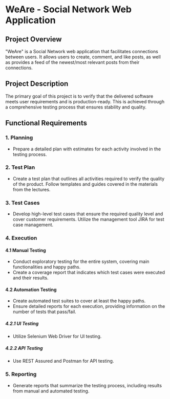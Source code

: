 # WeAre - Social Network Web Application

## Project Overview

"WeAre" is a Social Network web application that facilitates connections between users. It allows users to create, comment, and like posts, as well as provides a feed of the newest/most relevant posts from their connections.

## Project Description

The primary goal of this project is to verify that the delivered software meets user requirements and is production-ready. This is achieved through a comprehensive testing process that ensures stability and quality.

## Functional Requirements

### 1. Planning

- Prepare a detailed plan with estimates for each activity involved in the testing process.

### 2. Test Plan

- Create a test plan that outlines all activities required to verify the quality of the product. Follow templates and guides covered in the materials from the lectures.

### 3. Test Cases

- Develop high-level test cases that ensure the required quality level and cover customer requirements. Utilize the management tool JIRA for test case management.

### 4. Execution

#### 4.1 Manual Testing

- Conduct exploratory testing for the entire system, covering main functionalities and happy paths.
- Create a coverage report that indicates which test cases were executed and their results.

#### 4.2 Automation Testing

- Create automated test suites to cover at least the happy paths.
- Ensure detailed reports for each execution, providing information on the number of tests that pass/fail.

##### 4.2.1 UI Testing

- Utilize Selenium Web Driver for UI testing.

##### 4.2.2 API Testing

- Use REST Assured and Postman for API testing.

### 5. Reporting

- Generate reports that summarize the testing process, including results from manual and automated testing.

